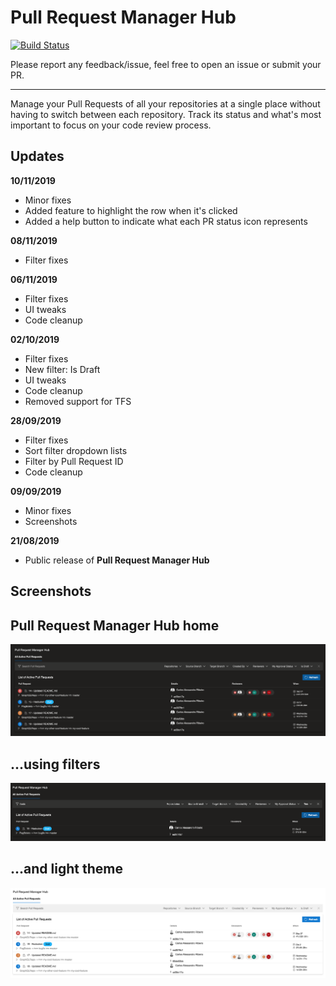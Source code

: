 # Pull Request Manager Hub

[![Build Status](https://dev.azure.com/caixaazul/Pull%20Request%20Manager%20Hub/_apis/build/status/cribeiro84.azure-devops-pull-request-hub?branchName=master)](https://dev.azure.com/caixaazul/Pull%20Request%20Manager%20Hub/_build/latest?definitionId=11&branchName=master)

Please report any feedback/issue, feel free to open an issue or submit your PR.

------

Manage your Pull Requests of all your repositories at a single place without having to switch between each repository. Track its status and what's most important to focus on your code review process.

## Updates

**10/11/2019**

- Minor fixes
- Added feature to highlight the row when it's clicked
- Added a help button to indicate what each PR status icon represents

**08/11/2019**

- Filter fixes

**06/11/2019**

- Filter fixes
- UI tweaks
- Code cleanup

**02/10/2019**

- Filter fixes
- New filter: Is Draft
- UI tweaks
- Code cleanup
- Removed support for TFS

**28/09/2019**

- Filter fixes
- Sort filter dropdown lists
- Filter by Pull Request ID
- Code cleanup

**09/09/2019**

- Minor fixes
- Screenshots

**21/08/2019**

- Public release of **Pull Request Manager Hub**

## Screenshots

## Pull Request Manager Hub home

![Pull Request Manager Hub - No filter](marketplace/screenshots/screenshot-01.png)

## ...using filters

![Pull Request Manager Hub - Filtering](marketplace/screenshots/screenshot-02.png)

## ...and light theme

![Pull Request Manager Hub - Light Theme](marketplace/screenshots/screenshot-03.png)
